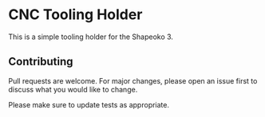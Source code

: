 # CNC Tooling Holder

This is a simple tooling holder for the Shapeoko 3.

## Contributing
Pull requests are welcome. For major changes, please open an issue first to discuss what you would like to change.

Please make sure to update tests as appropriate.